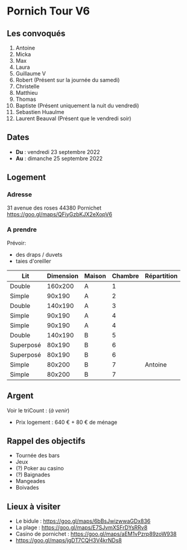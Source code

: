 # Pornich Tour V6

## Les convoqués 
1.  Antoine
2.  Micka
3.  Max
4.  Laura
5.  Guillaume V
6.  Robert (Présent sur la journée du samedi)
7.  Christelle
8.  Matthieu
9.  Thomas
10. Baptiste (Présent uniquement la nuit du vendredi)
11. Sebastien Huaulme
12. Laurent Beauval (Présent que le vendredi soir)

## Dates
- **Du** : vendredi 23 septembre 2022
- **Au** : dimanche 25 septembre 2022

## Logement
### Adresse
31 avenue des roses 44380 Pornichet
https://goo.gl/maps/QFiyGzbKJX2eXopV6

### A prendre
Prévoir:
- des draps / duvets 
- taies d'oreiller

| Lit       | Dimension | Maison | Chambre | Répartition |
|-----------|-----------|--------|---------|-------------|
| Double    | 160x200   | A      | 1       |             |
| Simple    | 90x190    | A      | 2       |             |
| Double    | 140x190   | A      | 3       |             |
| Simple    | 90x190    | A      | 4       |             |
| Simple    | 90x190    | A      | 4       |             |
| Double    | 140x190   | B      | 5       |             |
| Superposé | 80x190    | B      | 6       |             |
| Superposé | 80x190    | B      | 6       |             |
| Simple    | 80x200    | B      | 7       | Antoine     |
| Simple    | 80x200    | B      | 7       |             |



## Argent
Voir le triCount : (_à venir_)
- Prix logement : 640 € + 80 € de ménage

## Rappel des objectifs
- Tournée des bars
- Jeux
- (?) Poker au casino
- (?) Baignades
- Mangeades
- Boivades

## Lieux à visiter
- Le bidule : https://goo.gl/maps/6bBsJwizwwaGDx836
- La plage : https://goo.gl/maps/E7SJvmXSFrDYsRRv8
- Casino de pornichet : https://goo.gl/maps/aEM1vPzrp89zoW938
- https://goo.gl/maps/jgDT7CQH3V4krNDs8
